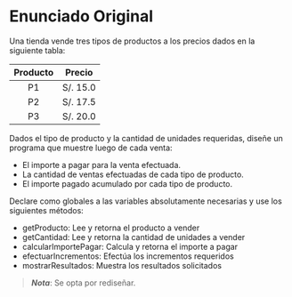 # Enunciado Original

Una tienda vende tres tipos de productos a los precios dados en la
siguiente tabla:

|Producto| Precio |
|:------:|:------:|
|   P1   |S/. 15.0|
|   P2   |S/. 17.5|
|   P3   |S/. 20.0|

Dados el tipo de producto y la cantidad de unidades requeridas, diseñe
un programa que muestre luego de cada venta:

- El importe a pagar para la venta efectuada.
- La cantidad de ventas efectuadas de cada tipo de producto.
- El importe pagado acumulado por cada tipo de producto.

Declare como globales a las variables absolutamente necesarias y use
los siguientes métodos:

- getProducto: Lee y retorna el producto a vender
- getCantidad: Lee y retorna la cantidad de unidades a vender
- calcularImportePagar: Calcula y retorna el importe a pagar
- efectuarIncrementos: Efectúa los incrementos requeridos
- mostrarResultados: Muestra los resultados solicitados

> __*Nota*__: Se opta por rediseñar.